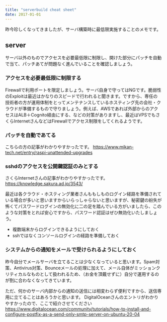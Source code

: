 ```yaml
---
title: "serverbuild cheat sheet"
date: 2017-01-01
---
```


昨今珍しくなってきましたが、サーバ構築時に最低限実施することのメモです。

## server

サーバ以外のものでアクセスを必要最低限に制限し、開けた部分にパッチを自動で当て、パッチあてが問題なく進んでいることを確認しましょう。

### アクセスを必要最低限に制限する

Firewallで利用ポートを限定しましょう。サーバ自身で守ってはNGです。脆弱性のExploitは最近はかなりのスピードで行われると聞きます。ですから、専任の技術者の方が運用体制をとってメンテナンスしているホスティング先の会社・クラウドが準備するもので守りましょう。例えば、AWSであれば外部からのアクセスはALB＋Cognito経由にする、などの対策がありますし、最近はVPSでもさくらInternetさんなどはFirewallでアクセス制限をしてくれるようです。

### パッチを自動であてる

こちらの方の記事がわかりやすかったです。
<https://www.mikan-tech.net/entry/raspi-unattended-upgrades>

### sshdのアクセスを公開鍵認証のみとする

さくらInternetさんの記事がわかりやすかったです。
<https://knowledge.sakura.ad.jp/3543/>

最近は各クラウド・ホスティング業者さんももしものログイン経路を準備されている場合が多いと思いますからいらっしゃらないと思いますが、秘密鍵の紛失が怖くてパスワードログインの無効化に二の足を踏んでいる方がいましたら、このような対策をとれば安心ですから、パスワード認証はぜひ無効化いたしましょう。

- 複数端末からログインできるようにしておく
- sshではなくコンソールログインの経路を準備しておく

### システムからの通知をメールで受けられるようにしておく

昨今自分でメールサーバを立てることは少なくなっていると思います。Spam対策、Antivirus対策、Bounceメールの処理に加えて、メール自体がミッションクリティカルなものとして扱われるため、（お金を頂戴せずに）自分で運用するのが割に合わなくなってきています。

ただ、何かのサーバ内部からの通知の送信には相変わらず便利ですから、送信専用に立てることはあろうかと思います。
DigitalOceanさんのエントリがわかりやすかったので、ここで紹介させてください
<https://www.digitalocean.com/community/tutorials/how-to-install-and-configure-postfix-as-a-send-only-smtp-server-on-ubuntu-20-04>
